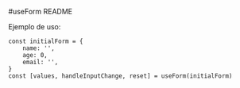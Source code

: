 #useForm README

Ejemplo de uso: 

```
const initialForm = {
    name: '',
    age: 0,
    email: '',
}
const [values, handleInputChange, reset] = useForm(initialForm)
```